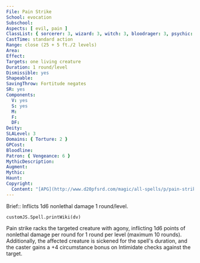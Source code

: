 ```yaml
---
File: Pain Strike
School: evocation
Subschool: 
Aspects: [ evil, pain ]
ClassList: { sorcerer: 3, wizard: 3, witch: 3, bloodrager: 3, psychic: 2, spiritualist: 3 }
CastTime: standard action
Range: close (25 + 5 ft./2 levels)
Area: 
Effect: 
Targets: one living creature
Duration: 1 round/level
Dismissible: yes
Shapeable: 
SavingThrow: Fortitude negates
SR: yes
Components:
  V: yes
  S: yes
  M: 
  F: 
  DF: 
Deity: 
SLALevel: 3
Domains: { Torture: 2 }
GPCost: 
Bloodline: 
Patron: { Vengeance: 6 }
MythicDescription: 
Augment: 
Mythic: 
Haunt: 
Copyright:
  Content: "[APG](http://www.d20pfsrd.com/magic/all-spells/p/pain-strike)"
---
```

Brief:: Inflicts 1d6 nonlethal damage 1 round/level.

```dataviewjs
customJS.Spell.printWiki(dv)
```

Pain strike racks the targeted creature with agony, inflicting 1d6 points of nonlethal damage per round for 1 round per level (maximum 10 rounds). Additionally, the affected creature is sickened for the spell's duration, and the caster gains a +4 circumstance bonus on Intimidate checks against the target.
